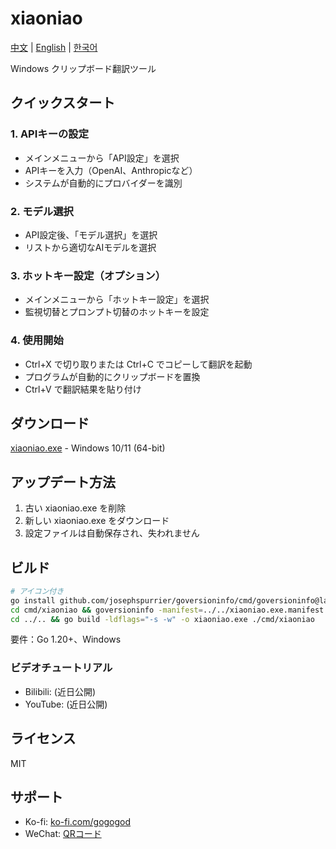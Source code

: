 # xiaoniao

[中文](README.md) | [English](README_EN.md) | [한국어](README_KR.md)

Windows クリップボード翻訳ツール

## クイックスタート

### 1. APIキーの設定
- メインメニューから「API設定」を選択
- APIキーを入力（OpenAI、Anthropicなど）
- システムが自動的にプロバイダーを識別

### 2. モデル選択
- API設定後、「モデル選択」を選択
- リストから適切なAIモデルを選択

### 3. ホットキー設定（オプション）
- メインメニューから「ホットキー設定」を選択
- 監視切替とプロンプト切替のホットキーを設定

### 4. 使用開始
- Ctrl+X で切り取りまたは Ctrl+C でコピーして翻訳を起動
- プログラムが自動的にクリップボードを置換
- Ctrl+V で翻訳結果を貼り付け

## ダウンロード

[xiaoniao.exe](https://github.com/kaminoguo/xiaoniao/releases/latest) - Windows 10/11 (64-bit)

## アップデート方法

1. 古い xiaoniao.exe を削除
2. 新しい xiaoniao.exe をダウンロード
3. 設定ファイルは自動保存され、失われません


## ビルド

```bash
# アイコン付き
go install github.com/josephspurrier/goversioninfo/cmd/goversioninfo@latest
cd cmd/xiaoniao && goversioninfo -manifest=../../xiaoniao.exe.manifest -icon=../../assets/icon.ico ../../versioninfo.json
cd ../.. && go build -ldflags="-s -w" -o xiaoniao.exe ./cmd/xiaoniao
```

要件：Go 1.20+、Windows

### ビデオチュートリアル

- Bilibili: (近日公開)
- YouTube: (近日公開)

## ライセンス

MIT

## サポート

- Ko-fi: [ko-fi.com/gogogod](https://ko-fi.com/gogogod)
- WeChat: [QRコード](assets/wechat-pay.jpg)